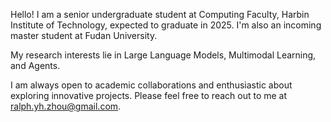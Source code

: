 Hello! I am a senior undergraduate student at Computing Faculty, Harbin Institute of Technology, expected to graduate in 2025. I'm also an incoming master student at Fudan University.

My research interests lie in Large Language Models, Multimodal Learning, and Agents.

I am always open to academic collaborations and enthusiastic about exploring innovative projects. Please feel free to reach out to me at [ralph.yh.zhou@gmail.com](mailto:ralph.yh.zhou@gmail.com).